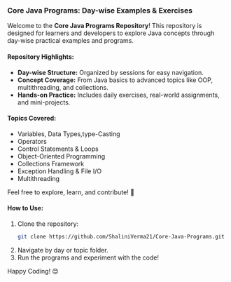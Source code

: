 
### Core Java Programs: Day-wise Examples & Exercises  

Welcome to the **Core Java Programs Repository**! This repository is designed for learners and developers to explore Java concepts through day-wise practical examples and programs.  

#### **Repository Highlights:**  
- **Day-wise Structure:** Organized by sessions for easy navigation.  
- **Concept Coverage:** From Java basics to advanced topics like OOP, multithreading, and collections.  
- **Hands-on Practice:** Includes daily exercises, real-world assignments, and mini-projects.  

#### **Topics Covered:**  
- Variables, Data Types,type-Casting
- Operators  
- Control Statements & Loops  
- Object-Oriented Programming  
- Collections Framework  
- Exception Handling & File I/O  
- Multithreading  

Feel free to explore, learn, and contribute! 🚀  

#### **How to Use:**  
1. Clone the repository:  
   ```bash  
   git clone https://github.com/ShaliniVerma21/Core-Java-Programs.git  
   ```  
2. Navigate by day or topic folder.  
3. Run the programs and experiment with the code!  

Happy Coding! 😊
